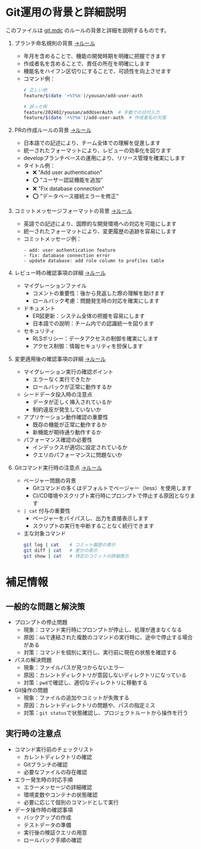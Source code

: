# Git運用の背景と詳細説明
このファイルは [git.mdc](../rules/git.mdc) のルールの背景と詳細を説明するものです。

1. ブランチ命名規則の背景 [→ルール](../rules/git.mdc#1)
   - 年月を含めることで、機能の開発時期を明確に把握できます
   - 作成者名を含めることで、責任の所在を明確にします
   - 機能名をハイフン区切りにすることで、可読性を向上させます
   - コマンド例：
     ```bash
     # 正しい例
     feature/$(date '+%Y%m')/yousan/add-user-auth
     
     # 誤った例
     feature/202402/yousan/addUserAuth  # 手動での日付入力
     feature/$(date '+%Y%m')/add-user-auth  # 作成者名の欠落
     ```

2. PRの作成ルールの背景 [→ルール](../rules/git.mdc#2)
   - 日本語での記述により、チーム全体での理解を促進します
   - 統一されたフォーマットにより、レビューの効率化を図ります
   - developブランチベースの運用により、リリース管理を確実にします
   - タイトル例：
     - ❌ "Add user authentication"
     - ⭕️ "ユーザー認証機能を追加"
     - ❌ "Fix database connection"
     - ⭕️ "データベース接続エラーを修正"

3. コミットメッセージフォーマットの背景 [→ルール](../rules/git.mdc#3)
   - 英語での記述により、国際的な開発環境への対応を可能にします
   - 統一されたフォーマットにより、変更履歴の追跡を容易にします
   - コミットメッセージ例：
     ```
     - add: user authentication feature
     - fix: database connection error
     - update database: add role column to profiles table
     ```

4. レビュー時の確認事項の詳細 [→ルール](../rules/git.mdc#4)
   - マイグレーションファイル
     - コメントの重要性：後から見返した際の理解を助けます
     - ロールバック考慮：問題発生時の対応を確実にします
   - ドキュメント
     - ER図更新：システム全体の把握を容易にします
     - 日本語での説明：チーム内での認識統一を図ります
   - セキュリティ
     - RLSポリシー：データアクセスの制御を確実にします
     - アクセス制御：情報セキュリティを担保します

5. 変更適用後の確認事項の詳細 [→ルール](../rules/git.mdc#5)
   - マイグレーション実行の確認ポイント
     - エラーなく実行できたか
     - ロールバックが正常に動作するか
   - シードデータ投入時の注意点
     - データが正しく挿入されているか
     - 制約違反が発生していないか
   - アプリケーション動作確認の重要性
     - 既存の機能が正常に動作するか
     - 新機能が期待通り動作するか
   - パフォーマンス確認の必要性
     - インデックスが適切に設定されているか
     - クエリのパフォーマンスに問題ないか

6. Gitコマンド実行時の注意点 [→ルール](../rules/git.mdc#6)
   - ページャー問題の背景
     - Gitコマンドの多くはデフォルトでページャー（less）を使用します
     - CI/CD環境やスクリプト実行時にプロンプトで停止する原因となります
   - `| cat` 付与の重要性
     - ページャーをバイパスし、出力を直接表示します
     - スクリプトの実行を中断することなく続行できます
   - 主な対象コマンド
     ```bash
     git log | cat    # コミット履歴の表示
     git diff | cat   # 差分の表示
     git show | cat   # 特定のコミットの詳細表示
     ```

# 補足情報

## 一般的な問題と解決策
- プロンプトの停止問題
  - 現象：コマンド実行時にプロンプトが停止し、処理が進まなくなる
  - 原因：`&&`で連結された複数のコマンドの実行時に、途中で停止する場合がある
  - 対策：コマンドを個別に実行し、実行前に現在の状態を確認する
- パスの解決問題
  - 現象：ファイルパスが見つからないエラー
  - 原因：カレントディレクトリが意図しないディレクトリになっている
  - 対策：`pwd`で確認し、適切なディレクトリに移動する
- Git操作の問題
  - 現象：ファイルの追加やコミットが失敗する
  - 原因：カレントディレクトリの問題や、パスの指定ミス
  - 対策：`git status`で状態確認し、プロジェクトルートから操作を行う

## 実行時の注意点
- コマンド実行前のチェックリスト
  - カレントディレクトリの確認
  - Gitブランチの確認
  - 必要なファイルの存在確認
- エラー発生時の対応手順
  - エラーメッセージの詳細確認
  - 環境変数やコンテナの状態確認
  - 必要に応じて個別のコマンドとして実行
- データ操作時の確認事項
  - バックアップの作成
  - テストデータの準備
  - 実行後の検証クエリの用意
  - ロールバック手順の確認 